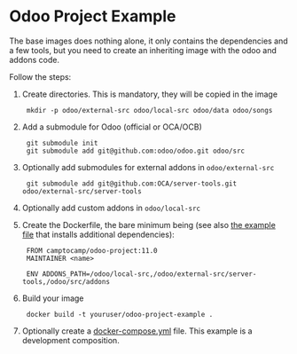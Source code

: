 # Odoo Project Example

The base images does nothing alone, it only contains the dependencies and a few
tools, but you need to create an inheriting image with the odoo and addons
code.

Follow the steps:

1. Create directories. This is mandatory, they will be copied in the image

        mkdir -p odoo/external-src odoo/local-src odoo/data odoo/songs

2. Add a submodule for Odoo (official or OCA/OCB)

        git submodule init
        git submodule add git@github.com:odoo/odoo.git odoo/src

3. Optionally add submodules for external addons in `odoo/external-src`
 
        git submodule add git@github.com:OCA/server-tools.git odoo/external-src/server-tools

4. Optionally add custom addons in `odoo/local-src`

6. Create the Dockerfile, the bare minimum being (see also [the example
   file](odoo/Dockerfile) that installs additional dependencies):

        FROM camptocamp/odoo-project:11.0
        MAINTAINER <name>

        ENV ADDONS_PATH=/odoo/local-src,/odoo/external-src/server-tools,/odoo/src/addons

7. Build your image

        docker build -t youruser/odoo-project-example .

8. Optionally create a [docker-compose.yml](docker-compose.yml) file. This
   example is a development composition.

